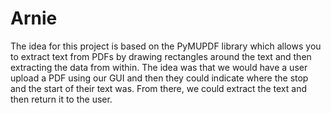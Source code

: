 # Arnie
The idea for this project is based on the PyMUPDF library which allows you to extract text from PDFs by drawing rectangles around the text
and then extracting the data from within. The idea was that we would have a user upload a PDF using our GUI and then they could indicate 
where the stop and the start of their text was. From there, we could extract the text and then return it to the user. 
